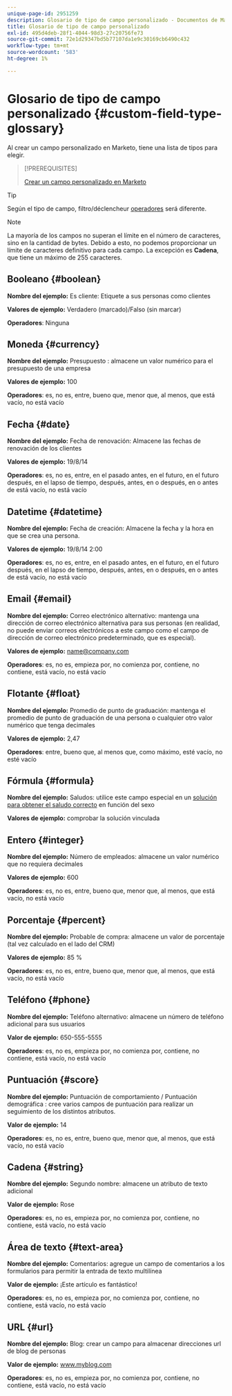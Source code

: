 ```yaml
---
unique-page-id: 2951259
description: Glosario de tipo de campo personalizado - Documentos de Marketo - Documentación del producto
title: Glosario de tipo de campo personalizado
exl-id: 495d4deb-28f1-4044-98d3-27c20756fe73
source-git-commit: 72e1d29347bd5b77107da1e9c30169cb6490c432
workflow-type: tm+mt
source-wordcount: '583'
ht-degree: 1%

---
```


# Glosario de tipo de campo personalizado {#custom-field-type-glossary}

Al crear un campo personalizado en Marketo, tiene una lista de tipos para elegir.

>[!PREREQUISITES]
>
>[Crear un campo personalizado en Marketo](/help/marketo/product-docs/administration/field-management/create-a-custom-field-in-marketo.md)

>[!TIP]
>
>Según el tipo de campo, filtro/déclencheur [operadores](/help/marketo/product-docs/core-marketo-concepts/smart-lists-and-static-lists/creating-a-smart-list/smart-list-filter-operators-glossary.md) será diferente.

>[!NOTE]
>
>La mayoría de los campos no superan el límite en el número de caracteres, sino en la cantidad de bytes. Debido a esto, no podemos proporcionar un límite de caracteres definitivo para cada campo. La excepción es **Cadena**, que tiene un máximo de 255 caracteres.

## Booleano {#boolean}

**Nombre del ejemplo:** Es cliente: Etiquete a sus personas como clientes

**Valores de ejemplo:** Verdadero (marcado)/Falso (sin marcar)

**Operadores**: Ninguna

## Moneda {#currency}

**Nombre del ejemplo:** Presupuesto : almacene un valor numérico para el presupuesto de una empresa

**Valores de ejemplo:** 100

**Operadores**: es, no es, entre, bueno que, menor que, al menos, que está vacío, no está vacío

## Fecha {#date}

**Nombre del ejemplo:** Fecha de renovación: Almacene las fechas de renovación de los clientes

**Valores de ejemplo:** 19/8/14

**Operadores**: es, no es, entre, en el pasado antes, en el futuro, en el futuro después, en el lapso de tiempo, después, antes, en o después, en o antes de está vacío, no está vacío

## Datetime {#datetime}

**Nombre del ejemplo:** Fecha de creación: Almacene la fecha y la hora en que se crea una persona.

**Valores de ejemplo:** 19/8/14 2:00

**Operadores**: es, no es, entre, en el pasado antes, en el futuro, en el futuro después, en el lapso de tiempo, después, antes, en o después, en o antes de está vacío, no está vacío

## Email {#email}

**Nombre del ejemplo:** Correo electrónico alternativo: mantenga una dirección de correo electrónico alternativa para sus personas (en realidad, no puede enviar correos electrónicos a este campo como el campo de dirección de correo electrónico predeterminado, que es especial).

**Valores de ejemplo:** name@company.com

**Operadores**: es, no es, empieza por, no comienza por, contiene, no contiene, está vacío, no está vacío

## Flotante {#float}

**Nombre del ejemplo:** Promedio de punto de graduación: mantenga el promedio de punto de graduación de una persona o cualquier otro valor numérico que tenga decimales

**Valores de ejemplo:** 2,47

**Operadores**: entre, bueno que, al menos que, como máximo, esté vacío, no esté vacío

## Fórmula {#formula}

**Nombre del ejemplo:** Saludos: utilice este campo especial en un [solución para obtener el saludo correcto](/help/marketo/product-docs/administration/field-management/create-and-use-a-concatenated-string-formula-field.md) en función del sexo

**Valores de ejemplo:** comprobar la solución vinculada

## Entero {#integer}

**Nombre del ejemplo:** Número de empleados: almacene un valor numérico que no requiera decimales

**Valores de ejemplo:** 600

**Operadores**: es, no es, entre, bueno que, menor que, al menos, que está vacío, no está vacío

## Porcentaje {#percent}

**Nombre del ejemplo:** Probable de compra: almacene un valor de porcentaje (tal vez calculado en el lado del CRM)

**Valores de ejemplo:** 85 %

**Operadores**: es, no es, entre, bueno que, menor que, al menos, que está vacío, no está vacío

## Teléfono {#phone}

**Nombre del ejemplo:** Teléfono alternativo: almacene un número de teléfono adicional para sus usuarios

**Valor de ejemplo:** 650-555-5555

**Operadores**: es, no es, empieza por, no comienza por, contiene, no contiene, está vacío, no está vacío

## Puntuación {#score}

**Nombre del ejemplo:** Puntuación de comportamiento / Puntuación demográfica : cree varios campos de puntuación para realizar un seguimiento de los distintos atributos.

**Valor de ejemplo:** 14

**Operadores**: es, no es, entre, bueno que, menor que, al menos, que está vacío, no está vacío

## Cadena {#string}

**Nombre del ejemplo:** Segundo nombre: almacene un atributo de texto adicional

**Valor de ejemplo:** Rose

**Operadores**: es, no es, empieza por, no comienza por, contiene, no contiene, está vacío, no está vacío

## Área de texto {#text-area}

**Nombre del ejemplo:** Comentarios: agregue un campo de comentarios a los formularios para permitir la entrada de texto multilínea

**Valor de ejemplo:** ¡Este artículo es fantástico!

**Operadores**: es, no es, empieza por, no comienza por, contiene, no contiene, está vacío, no está vacío

## URL {#url}

**Nombre del ejemplo:** Blog: crear un campo para almacenar direcciones url de blog de personas

**Valor de ejemplo:** www.myblog.com

**Operadores**: es, no es, empieza por, no comienza por, contiene, no contiene, está vacío, no está vacío
